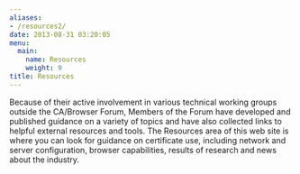 ```yaml
---
aliases:
- /resources2/
date: 2013-08-31 03:20:05
menu:
  main:
    name: Resources
    weight: 9
title: Resources
---
```


Because of their active involvement in various technical working groups outside the CA/Browser Forum, Members of the Forum have developed and published guidance on a variety of topics and have also collected links to helpful external resources and tools. The Resources area of this web site is where you can look for guidance on certificate use, including network and server configuration, browser capabilities, results of research and news about the industry.